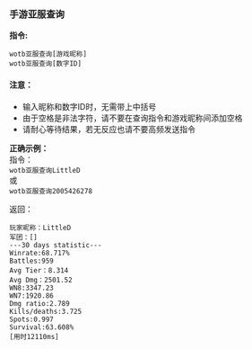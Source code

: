 ### 手游亚服查询
**指令:**

`wotb亚服查询[游戏昵称]`  
`wotb亚服查询[数字ID]`


#### 注意：
* 输入昵称和数字ID时，无需带上中括号
* 由于空格是非法字符，请不要在查询指令和游戏昵称间添加空格
* 请耐心等待结果，若无反应也请不要高频发送指令

**正确示例：**  
指令：  
`wotb亚服查询LittleD`  
或  
`wotb亚服查询2005426278`


返回：

```
玩家昵称：LittleD 
军团：[]  
---30 days statistic---  
Winrate:68.717%  
Battles:959  
Avg Tier：8.314  
Avg Dmg：2501.52  
WN8:3347.23  
WN7:1920.86  
Dmg ratio:2.789  
Kills/deaths:3.725  
Spots:0.997  
Survival:63.608%  
[用时12110ms]
```